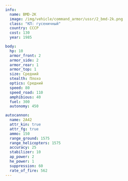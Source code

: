 ```yaml
---
info:
  name: BMD-2K
  image: /img/vehicle/command_armor/ussr/2_bmd-2k.png
  class: "КП: гусеничный"
  country: СССР
  cost: 130
  year: 1985

body:
  hp: 10
  armor_front: 2
  armor_side: 2
  armor_rear: 1
  armor_top: 1
  size: Средний
  stealth: Плохо
  optics: Средний
  speed: 80
  speed_road: 110
  amphibious: 40
  fuel: 300
  autonomy: 450

autocannon:
  name: 2A42
  attr_kin: true
  attr_fg: true
  ammo: 150
  range_ground: 1575
  range_helicopters: 1575
  accuracy: 25
  stabilizer: 10
  ap_power: 2
  he_power: 1
  suppression: 60
  rate_of_fire: 562
---
```

